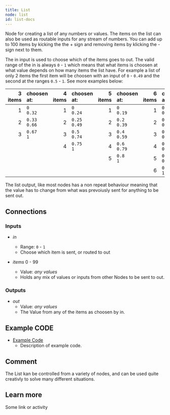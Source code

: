 ```yaml
---
title: List
node: list
id: list-docs
---
```


Node for creating a list of any numbers or values. The items on the list can also be used as routable inputs for any stream of numbers. You can add up to 100 items by kicking the the <span class='node-input'>+</span> sign and removing items by klicking the <span class='node-input'>-</span> sign next to them.

The <span class='node-input'>in</span> input is used to choose which of the items goes to <span class='node-output'>out</span>. The valid range of the <span class='node-input'>in</span> is always `0` - `1` which means that what items is choosen at what value depends on how many items the list have. For example a list of only 2 items the first item will be choosen with an input of `0` - `0.49` and the second at the ranges `0.5` - `1`. See more examples below:

 3<br>items | choosen<br>at:   | 4<br>items | choosen<br>at:   | 5<br>items | choosen<br>at:  | 6<br>items | choosen<br>at:
-----------:|:-----------------|-----------:|:-----------------|-----------:|:----------------|-----------:|:-------------
          1 | `0`<br>`0.32`    |          1 | `0`<br>`0.24`    |          1 | `0`<br>`0.19`   |          1 | `0`<br>`0.16`
          2 | `0.33`<br>`0.66` |          2 | `0.25`<br>`0.49` |          2 | `0.2`<br>`0.39` |          2 | `0.17`<br>`0.32`
          3 | `0.67`<br>`1`    |          3 | `0.5`<br>`0.74`  |          3 | `0.4`<br>`0.59` |          3 | `0.33`<br>`0.49`
            |                  |          4 | `0.75`<br>`1`    |          4 | `0.6`<br>`0.79` |          4 | `0.5`<br>`0.66`
            |                  |            |                  |          5 | `0.8`<br>`1`    |          5 | `0.67`<br>`0.82`
            |                  |            |                  |            |                 |          6 | `0.83`<br>`1`


The list output, like most nodes has a non repeat behaviour meaning that the value has to change from what was prevoiusly sent for anything to be sent out.

## Connections

<div class="node-input-list" markdown="block">

### Inputs

- *in*
    - Range: `0` - `1`
    - Choose which item is sent, or routed to <span class='node-output'>out</span>

- *items* <span class='node-input'>0</span> - <span class='node-input'>99</span>
    - Value: *any values*
    - Holds any mix of values or inputs from other Nodes to be sent to <span class='node-output'>out</span>.

</div>

<div class="node-output-list" markdown="block">

### Outputs

- *out*
    - Value: *any values*
    - The Value from any of the <span class='node-input'>items</span> as choosen by <span class='node-input'>in</span>.

</div>

## Example CODE

<div class="node-example-programs" markdown="block">

- [Example Code](http://code.quirkbot.com/program/XXXXXXXXXXXXXXXX "Go to Quirkbot CODE")
    - Description of example code.

</div>

## Comment
The List kan be controlled from a variety of nodes, and can be used quite creativly to solve many different situations.

## Learn more
Some link or activity

